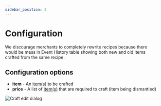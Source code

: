 ```yaml
---
sidebar_position: 2
---
```


# Configuration

We discourage merchants to completely rewrite recipes because there would be mess in Event History table showing both
new and old items crafted from the same recipe.

## Configuration options

- **item** - An [item(s)](/admin/miscellaneous/asset/) to be crafted
- **price** - A list of [item(s)](/admin/miscellaneous/asset/) that are required to craft (item being dismantled)

![Craft edit dialog](/img/admin/mechanics-simple/craft/craft_edit_dialog.png)

